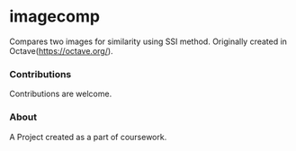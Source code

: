 # imagecomp

Compares two images for similarity using SSI method. Originally created in Octave(https://octave.org/).

### Contributions
Contributions are welcome. 

### About
A Project created as a part of coursework.
